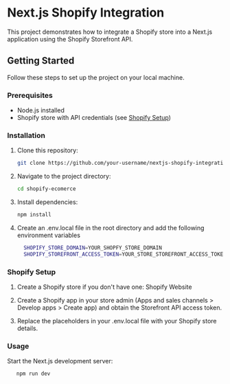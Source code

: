 # Next.js Shopify Integration

This project demonstrates how to integrate a Shopify store into a Next.js application using the Shopify Storefront API.

## Getting Started

Follow these steps to set up the project on your local machine.

### Prerequisites

- Node.js installed
- Shopify store with API credentials (see [Shopify Setup](https://shopify.dev/docs/api/storefront))

### Installation

1. Clone this repository:

   ```bash
   git clone https://github.com/your-username/nextjs-shopify-integration.git

2. Navigate to the project directory:

   ```bash
   cd shopify-ecomerce

3. Install dependencies:

   ```bash
   npm install
4. Create an .env.local file in the root directory and add the following environment variables

   ```bash
     SHOPIFY_STORE_DOMAIN=YOUR_SHOPFY_STORE_DOMAIN
     SHOPIFY_STOREFRONT_ACCESS_TOKEN=YOUR_STORE_STOREFRONT_ACCESS_TOKEN

### Shopify Setup

1. Create a Shopify store if you don't have one: Shopify Website

2. Create a Shopify app in your store admin (Apps and sales channels > Develop apps > Create app) and obtain the Storefront API access token.

3. Replace the placeholders in your .env.local file with your Shopify store details.

### Usage

Start the Next.js development server:

```bash
   npm run dev
